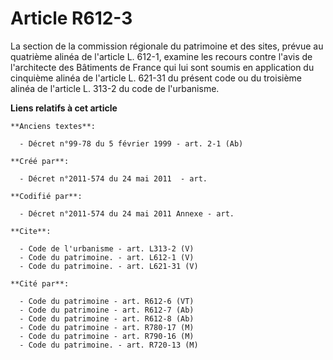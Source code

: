# Article R612-3

La section de la commission régionale du patrimoine et des sites, prévue au quatrième alinéa de l'article L. 612-1, examine
les recours contre l'avis de l'architecte des Bâtiments de France qui lui sont soumis en application du cinquième alinéa de
l'article L. 621-31 du présent code ou du troisième alinéa de l'article L. 313-2 du code de l'urbanisme.

**Liens relatifs à cet article**

	**Anciens textes**:

	  - Décret n°99-78 du 5 février 1999 - art. 2-1 (Ab)

	**Créé par**:

	  - Décret n°2011-574 du 24 mai 2011  - art.

	**Codifié par**:

	  - Décret n°2011-574 du 24 mai 2011 Annexe - art.

	**Cite**:

	  - Code de l'urbanisme - art. L313-2 (V)
	  - Code du patrimoine. - art. L612-1 (V)
	  - Code du patrimoine. - art. L621-31 (V)

	**Cité par**:

	  - Code du patrimoine - art. R612-6 (VT)
	  - Code du patrimoine - art. R612-7 (Ab)
	  - Code du patrimoine - art. R612-8 (Ab)
	  - Code du patrimoine - art. R780-17 (M)
	  - Code du patrimoine - art. R790-16 (M)
	  - Code du patrimoine. - art. R720-13 (M)

